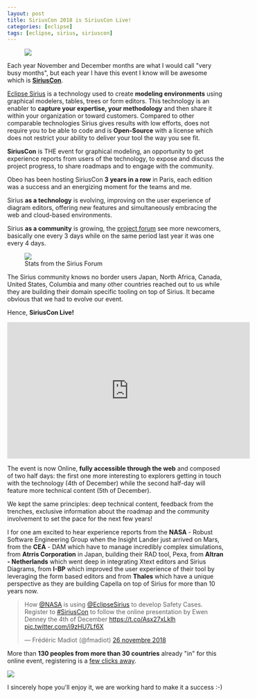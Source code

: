 ```yaml
---
layout: post
title: SiriusCon 2018 is SiriusCon Live!
categories: [eclipse]
tags: [eclipse, sirius, siriuscon]
---
```



<figure>
    <a href="{{ site.url }}/images/blog/siriuscon/banner-2018.png"><img src="{{ site.url }}/images/blog/siriuscon/banner-2018.png"></a>    
</figure>

Each year November and December months are what I would call "very busy months", but each year I have this event I know will be awesome which is **[SiriusCon](https://www.siriuscon.org/)**.

[Eclipse Sirius](https://www.eclipse.org/sirius/) is a technology used to create **modeling environments** using graphical modelers, tables, trees or form editors. This technology is an enabler to **capture your expertise, your methodology** and then share it within your organization or toward customers. Compared to other comparable technologies Sirius gives results with low efforts, does not require you to be able to code and is **Open-Source** with a license which does not restrict your ability to deliver your tool the way you see fit.


**SiriusCon** is THE event for graphical modeling, an opportunity to get experience reports from users of the technology, to expose and discuss the project progress, to share roadmaps and to engage with the community.


Obeo has been hosting SiriusCon **3 years in a row** in Paris, each edition was a success and an energizing moment for the teams and me.


Sirius **as a technology** is evolving, improving on the user experience of diagram editors, offering new features and simultaneously embracing the web and cloud-based environments.


Sirius **as a community** is growing, the [project forum](http://www.eclipse.org/forums/eclipse.sirius) see more newcomers, basically one every 3 days while on the same period last year it was one every 4 days.


<figure>
    <a href="{{ site.url }}/images/blog/siriuscon/forum.png"><img src="{{ site.url }}/images/blog/siriuscon/forum.png"></a>    
    <figcaption>Stats from the Sirius Forum</figcaption>
</figure>


The Sirius community knows no border users Japan, North Africa, Canada, United States, Columbia and many other countries reached out to us while they are building their domain specific tooling on top of Sirius. It became obvious that we had to evolve our event.

Hence, **SiriusCon Live!**

<iframe width="560" height="315" src="https://www.youtube.com/embed/FnkjohuIU10" frameborder="0" allow="accelerometer; autoplay; encrypted-media; gyroscope; picture-in-picture" allowfullscreen></iframe>

The event is now Online, **fully accessible through the web** and composed of two half days: the first one more interesting to explorers getting in touch with the technology (4th of December) while the second half-day  will feature more technical content (5th of December).

We kept the same principles: deep technical content, feedback from the trenches, exclusive information about the roadmap and the community involvement to set the pace for the next few years!

I for one am excited to hear experience reports from the **NASA** - Robust Software Engineering Group when the Insight Lander just arrived on Mars, from the **CEA** - DAM which have to manage incredibly complex simulations, from **Atrris Corporation** in Japan, building their RAD tool, Pexa, from **Altran - Netherlands** which went deep in integrating Xtext editors and Sirius Diagrams, from **I-BP** which improved the user experience of their tool by leveraging the form based editors and from **Thales** which have a unique perspective as they are building Capella on top of Sirius for more than 10 years now.

<blockquote class="twitter-tweet" data-lang="fr"><p lang="en" dir="ltr">How <a href="https://twitter.com/NASA?ref_src=twsrc%5Etfw">@NASA</a> is using <a href="https://twitter.com/EclipseSirius?ref_src=twsrc%5Etfw">@EclipseSirius</a> to develop Safety Cases. Register to <a href="https://twitter.com/hashtag/SiriusCon?src=hash&amp;ref_src=twsrc%5Etfw">#SiriusCon</a> to follow the online presentation by Ewen Denney the 4th of December <a href="https://t.co/Asx27xLklh">https://t.co/Asx27xLklh</a> <a href="https://t.co/i9zHU7Lf6X">pic.twitter.com/i9zHU7Lf6X</a></p>&mdash; Frédéric Madiot (@fmadiot) <a href="https://twitter.com/fmadiot/status/1067081078245154817?ref_src=twsrc%5Etfw">26 novembre 2018</a></blockquote>
<script async src="https://platform.twitter.com/widgets.js" charset="utf-8"></script>



More than **130 peoples from more than 30 countries** already "in" for this online event, registering is a [few clicks away](https://bit.ly/SiriusCon2018Registration).

<a target="_blank" href="https://bit.ly/SiriusCon2018Registration"><img src="{{ site.url }}/images/blog/siriuscon/register.png">
</a>

I sincerely hope you'll enjoy it, we are working hard to make it a success :-)



